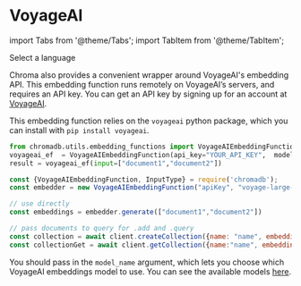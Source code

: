---
---

# VoyageAI

import Tabs from '@theme/Tabs';
import TabItem from '@theme/TabItem';

<div class="select-language">Select a language</div>

<Tabs queryString groupId="lang">
<TabItem value="py" label="Python"></TabItem>
<TabItem value="js" label="JavaScript"></TabItem>
</Tabs>

Chroma also provides a convenient wrapper around VoyageAI's embedding API. This embedding function runs remotely on VoyageAI’s servers, and requires an API key. You can get an API key by signing up for an account at [VoyageAI](https://dash.voyageai.com/api-keys).

<Tabs queryString groupId="lang" className="hideTabSwitcher">
<TabItem value="py" label="Python">

This embedding function relies on the `voyageai` python package, which you can install with `pip install voyageai`.

```python
from chromadb.utils.embedding_functions import VoyageAIEmbeddingFunction
voyageai_ef  = VoyageAIEmbeddingFunction(api_key="YOUR_API_KEY",  model_name="voyage-large-2", input_type=VoyageAIEmbeddingFunction.InputType.DOCUMENT)
result = voyageai_ef(input=["document1","document2"])
```

</TabItem>
<TabItem value="js" label="JavaScript">

```javascript
const {VoyageAIEmbeddingFunction, InputType} = require('chromadb');
const embedder = new VoyageAIEmbeddingFunction("apiKey", "voyage-large-2", InputType.DOCUMENT)

// use directly 
const embeddings = embedder.generate(["document1","document2"])

// pass documents to query for .add and .query
const collection = await client.createCollection({name: "name", embeddingFunction: embedder})
const collectionGet = await client.getCollection({name:"name", embeddingFunction: embedder})
```

</TabItem>

</Tabs>



You should pass in the `model_name` argument, which lets you choose which VoyageAI embeddings model to use. You can see the available models [here](https://docs.voyageai.com/docs/embeddings).


